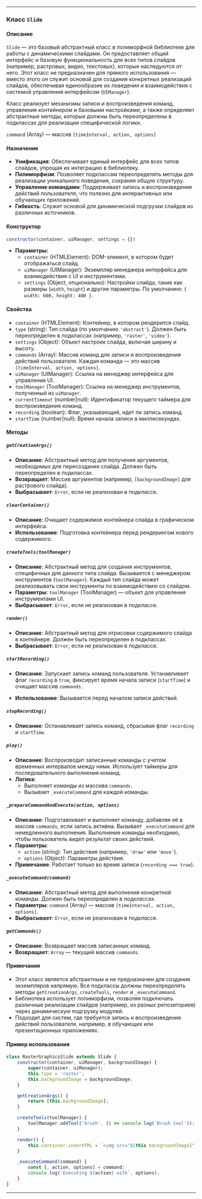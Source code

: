 
---

### Класс `Slide`

#### Описание
`Slide` — это базовый абстрактный класс в полиморфной библиотеке для работы с динамическими слайдами. Он предоставляет общий интерфейс и базовую функциональность для всех типов слайдов (например, растровых, видео, текстовых), которые наследуются от него. Этот класс не предназначен для прямого использования — вместо этого он служит основой для создания конкретных реализаций слайдов, обеспечивая единообразие их поведения и взаимодействия с системой управления интерфейсом (`UIManager`).

Класс реализует механизмы записи и воспроизведения команд, управления контейнером и базовыми настройками, а также определяет абстрактные методы, которые должны быть переопределены в подклассах для реализации специфической логики.

`command` (Array) — массив `[timeInterval, action, options]`

#### Назначение
- **Унификация**: Обеспечивает единый интерфейс для всех типов слайдов, упрощая их интеграцию в библиотеку.
- **Полиморфизм**: Позволяет подклассам переопределять методы для реализации уникального поведения, сохраняя общую структуру.
- **Управление командами**: Поддерживает запись и воспроизведение действий пользователя, что полезно для интерактивных или обучающих приложений.
- **Гибкость**: Служит основой для динамической подгрузки слайдов из различных источников.

#### Конструктор
```javascript
constructor(container, uiManager, settings = {})
```
- **Параметры:**
    - `container` (HTMLElement): DOM-элемент, в котором будет отображаться слайд.
    - `uiManager` (UIManager): Экземпляр менеджера интерфейса для взаимодействия с UI и инструментами.
    - `settings` (Object, опционально): Настройки слайда, такие как размеры (`width`, `height`) и другие параметры. По умолчанию: `{ width: 600, height: 400 }`.

#### Свойства
- `container` (HTMLElement): Контейнер, в котором рендерится слайд.
- `type` (string): Тип слайда (по умолчанию `'abstract'`). Должен быть переопределен в подклассах (например, `'raster'`, `'video'`).
- `settings` (Object): Объект настроек слайда, включая ширину и высоту.
- `commands` (Array): Массив команд для записи и воспроизведения действий пользователя. Каждая команда — это массив `[timeInterval, action, options]`.
- `uiManager` (UIManager): Ссылка на менеджер интерфейса для управления UI.
- `toolManager` (ToolManager): Ссылка на менеджер инструментов, полученный из `uiManager`.
- `currentTimeout` (number|null): Идентификатор текущего таймера для воспроизведения команд.
- `recording` (boolean): Флаг, указывающий, идет ли запись команд.
- `startTime` (number|null): Время начала записи в миллисекундах.

#### Методы

##### `getCreationArgs()`
- **Описание**: Абстрактный метод для получения аргументов, необходимых для пересоздания слайда. Должен быть переопределен в подклассах.
- **Возвращает**: Массив аргументов (например, `[backgroundImage]` для растрового слайда).
- **Выбрасывает**: `Error`, если не реализован в подклассе.

##### `clearContainer()`
- **Описание**: Очищает содержимое контейнера слайда в графическом интерфейса.
- **Использование**: Подготовка контейнера перед рендерингом нового содержимого.

##### `createTools(toolManager)`
- **Описание**: Абстрактный метод для создания инструментов, специфичных для данного типа слайда. Вызывается с менеджером инструментов (`toolManager`). 
Каждый тип слайда может реализовывать свои инструменты по взаимодействию со слайдом.
- **Параметры**: `toolManager` (ToolManager) — объект для управления инструментами UI.
- **Выбрасывает**: `Error`, если не реализован в подклассе.

##### `render()`
- **Описание**: Абстрактный метод для отрисовки содержимого слайда в контейнере. Должен быть переопределен в подклассах.
- **Выбрасывает**: `Error`, если не реализован в подклассе.

##### `startRecording()`
- **Описание**: Запускает запись команд пользователя. Устанавливает флаг `recording` в `true`, фиксирует время начала записи (`startTime`) и очищает массив `commands`.

- **Использование**: Вызывается перед началом записи действий.

##### `stopRecording()`
- **Описание**: Останавливает запись команд, сбрасывая флаг `recording` и `startTime`.

##### `play()`
- **Описание**: Воспроизводит записанные команды с учетом временных интервалов между ними. Использует таймеры для последовательного выполнения команд.
- **Логика**:
    - Выполняет команды из массива `commands`.
    - Вызывает `_executeCommand` для каждой команды.

##### `_prepareCommandAndExecute(action, options)`
- **Описание**: Подготавливает и выполняет команду, добавляя её в массив `commands`, если запись активна. Вызывает `_executeCommand` для немедленного выполнения.
Выполнение команды необходимо, чтобы пользователь видел результат своих действий.
- **Параметры**:
    - `action` (string): Тип действия (например, `'draw'` или `'move'`).
    - `options` (Object): Параметры действия.
- **Примечание**: Работает только во время записи (`recording === true`).

##### `_executeCommand(command)`
- **Описание**: Абстрактный метод для выполнения конкретной команды. Должен быть переопределен в подклассах.
- **Параметры**: `command` (Array) — массив `[timeInterval, action, options]`.
- **Выбрасывает**: `Error`, если не реализован в подклассе.

##### `getCommands()`
- **Описание**: Возвращает массив записанных команд.
- **Возвращает**: `Array` — текущий массив `commands`.

#### Примечания
- Этот класс является абстрактным и не предназначен для создания экземпляров напрямую. Все подклассы должны переопределять методы `getCreationArgs`, `createTools`, `render` и `_executeCommand`.
- Библиотека использует полиморфизм, позволяя подключать различные реализации слайдов (например, из разных репозиториев) через динамическую подгрузку модулей.
- Подходит для систем, где требуется запись и воспроизведение действий пользователя, например, в обучающих или презентационных приложениях.

#### Пример использования
```javascript
class RasterGraphicsSlide extends Slide {
    constructor(container, uiManager, backgroundImage) {
        super(container, uiManager);
        this.type = 'raster';
        this.backgroundImage = backgroundImage;
    }

    getCreationArgs() {
        return [this.backgroundImage];
    }

    createTools(toolManager) {
        toolManager.addTool('brush', () => console.log('Brush tool'));
    }

    render() {
        this.container.innerHTML = `<img src="${this.backgroundImage}" />`;
    }

    _executeCommand(command) {
        const [, action, options] = command;
        console.log(`Executing ${action} with`, options);
    }
}
```

---
